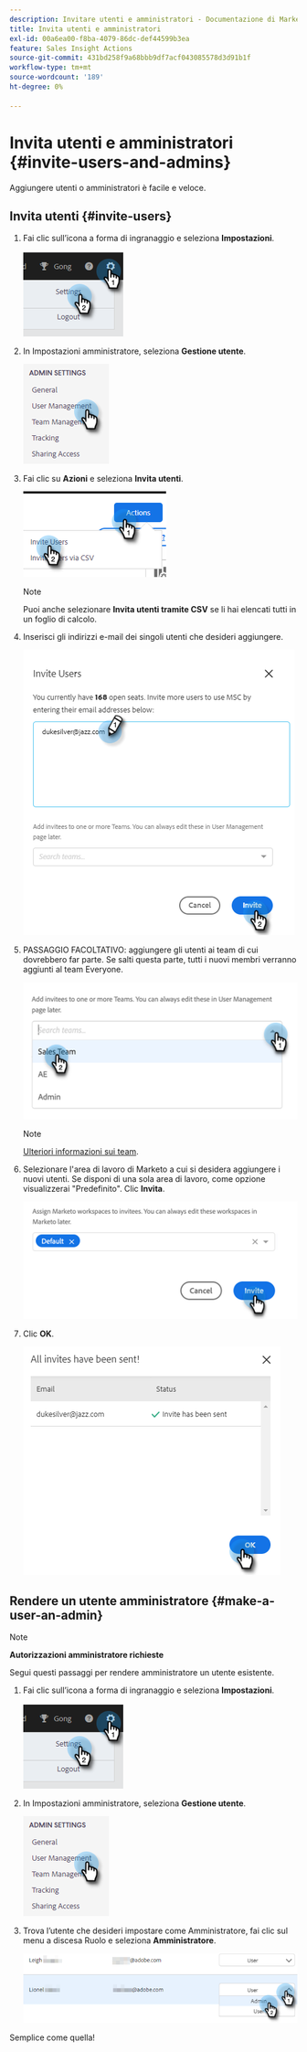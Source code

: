 ```yaml
---
description: Invitare utenti e amministratori - Documentazione di Marketo - Documentazione del prodotto
title: Invita utenti e amministratori
exl-id: 00a6ea00-f8ba-4079-86dc-def44599b3ea
feature: Sales Insight Actions
source-git-commit: 431bd258f9a68bbb9df7acf043085578d3d91b1f
workflow-type: tm+mt
source-wordcount: '189'
ht-degree: 0%

---
```


# Invita utenti e amministratori {#invite-users-and-admins}

Aggiungere utenti o amministratori è facile e veloce.

## Invita utenti {#invite-users}

1. Fai clic sull’icona a forma di ingranaggio e seleziona **Impostazioni**.

   ![](assets/invite-users-and-admins-1.png)

1. In Impostazioni amministratore, seleziona **Gestione utente**.

   ![](assets/invite-users-and-admins-2.png)

1. Fai clic su **Azioni** e seleziona **Invita utenti**.

   ![](assets/invite-users-and-admins-3.png)

   >[!NOTE]
   >
   >Puoi anche selezionare **Invita utenti tramite CSV** se li hai elencati tutti in un foglio di calcolo.

1. Inserisci gli indirizzi e-mail dei singoli utenti che desideri aggiungere.

   ![](assets/invite-users-and-admins-4.png)

1. PASSAGGIO FACOLTATIVO: aggiungere gli utenti ai team di cui dovrebbero far parte. Se salti questa parte, tutti i nuovi membri verranno aggiunti al team Everyone.

   ![](assets/invite-users-and-admins-5.png)

   >[!NOTE]
   >
   >[Ulteriori informazioni sui team](/help/marketo/product-docs/marketo-sales-insight/actions/admin/creating-a-team.md).

1. Selezionare l&#39;area di lavoro di Marketo a cui si desidera aggiungere i nuovi utenti. Se disponi di una sola area di lavoro, come opzione visualizzerai &quot;Predefinito&quot;. Clic **Invita**.

   ![](assets/invite-users-and-admins-6.png)

1. Clic **OK**.

   ![](assets/invite-users-and-admins-7.png)

## Rendere un utente amministratore {#make-a-user-an-admin}

>[!NOTE]
>
>**Autorizzazioni amministratore richieste**

Segui questi passaggi per rendere amministratore un utente esistente.

1. Fai clic sull’icona a forma di ingranaggio e seleziona **Impostazioni**.

   ![](assets/invite-users-and-admins-8.png)

1. In Impostazioni amministratore, seleziona **Gestione utente**.

   ![](assets/invite-users-and-admins-9.png)

1. Trova l’utente che desideri impostare come Amministratore, fai clic sul menu a discesa Ruolo e seleziona **Amministratore**.

   ![](assets/invite-users-and-admins-10.png)

Semplice come quella!

